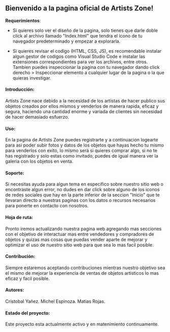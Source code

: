 ## Bienvenido a la pagina oficial de Artists Zone!

**Requerimientos**:

- Si quieres solo ver el diseño de la pagina, solo tienes que darle doble click al archivo llamado "Index.html" que tendra el icono de tu navegador predeterminado y empezar a explorarla.

- Si quieres revisar el codigo (HTML, CSS, JS), es recomendable instalar algun gestor de codigos como Visual Studio Code e instalar las extensiones correspondientes para ver los archivos, entre otros. Tambien puedes inspeccionar la pagina con tu navegador dando click derecho > Inspeccionar elemento a cualquier lugar de la pagina o la que quieras investigar.

#### Introducción:

Artists Zone nace debido a la necesidad de los artistas de hacer publico sus objetos creados por ellos mismos y venderlos de manera rapida, eficaz y segura, haciendo una cantidad enorme y variada de clientes sin necesidad de hacer demasiado esfuerzo.

#### Uso:

En la pagina de Artists Zone puedes registrarte y a continuacion logearte para asi poder subir fotos y datos de los objetos que hayas hecho tu mismo para venderlos con exito, lo mismo será si quieres comprar algo, si no te has registrado y solo estas como invitado, puedes de igual manera ver la galeria con los objetos en venta.

#### Soporte:

Si necesitas ayuda para algun tema en especifico sobre nuestro sitio web o encontraste algun error, no dudes en dar click sobre alguno de los iconos de redes sociales que hay en la parte inferior de la seccion "Inicio" que te llevaran directo a nuestras paginas con los datos o recursos necesarios para ponerte en contacto con nosotros.

#### Hoja de ruta:

Pronto iremos actualizando nuestra pagina web agregando mas secciones con el objetivo de interactuar mas entre vendedores y compradores de objetos y quizas mas cosas que puedas vender aparte de mejorar y optimizar el uso de nuestro sitio web para que sea lo mas facil posible.

#### Contribución:

Siempre estaremos aceptando contribuciones mientras nuestro objetivo sea el mismo de mejorar la experiencia de ventas de objetos artisticos lo mas eficaz y facil posible.

#### Autores:

Cristobal Yañez.
Michel Espinoza.
Matias Rojas.

#### Estado del proyecto:

Este proyecto esta actualmente activo y en matenimiento continuamente.
